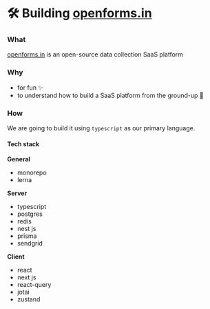 # 🛠️ Building [openforms.in](https://openforms.in)

### What

[openforms.in](https://openforms.in) is an open-source data collection SaaS platform

### Why

- for fun ✨
- to understand how to build a SaaS platform from the ground-up 💪

### How

We are going to build it using `typescript` as our primary language.

#### Tech stack

**General**

- monorepo
- lerna

**Server**

- typescript
- postgres
- redis
- nest js
- prisma
- sendgrid

**Client**

- react
- next js
- react-query
- jotai
- zustand
